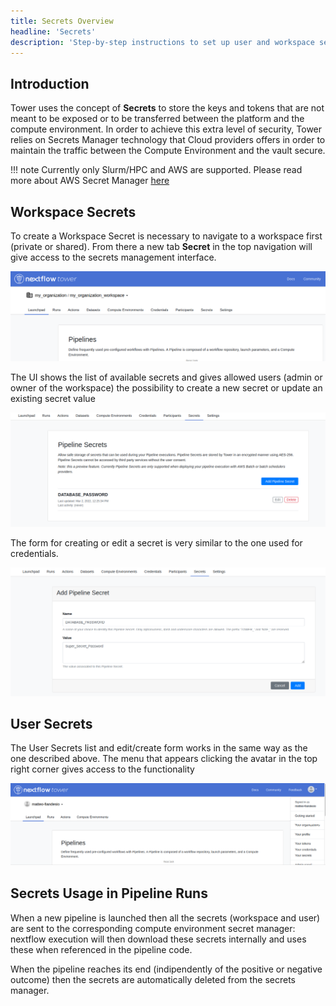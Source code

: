 ```yaml
---
title: Secrets Overview
headline: 'Secrets'
description: 'Step-by-step instructions to set up user and workspace secrets in Nextflow Tower.'
---
```


## Introduction

Tower uses the concept of **Secrets** to store the keys and tokens that are not meant to be exposed or to be transferred between the platform and the compute environment. In order to achieve this extra level of security, Tower relies on Secrets Manager technology that Cloud providers offers in order to maintain the traffic between the Compute Environment and the vault secure.

!!! note 
    Currently only Slurm/HPC and AWS are supported. Please read more about AWS Secret Manager [here](https://docs.aws.amazon.com/secretsmanager/index.html)

## Workspace Secrets

To create a Workspace Secret is necessary to navigate to a workspace first (private or shared). From there a new tab **Secret** in the top navigation will give access to the secrets management interface.

![](_images/workspace_secrets_and_credentials.png)

The UI shows the list of available secrets and gives allowed users (admin or owner of the workspace) the possibility to create a new secret or update an existing secret value

![](_images/secrets_list.png)

The form for creating or edit a secret is very similar to the one used for credentials.

![](_images/secrets_creation_form.png)

## User Secrets

The User Secrets list and edit/create form works in the same way as the one described above. The menu that appears clicking the avatar in the top right corner gives access to the functionality

![](_images/personal_secrets_and_and_credentials.png)

## Secrets Usage in Pipeline Runs

When a new pipeline is launched then all the secrets (workspace and user) are sent to the corresponding compute environment secret manager: nextflow execution will then download these secrets internally and uses these when referenced in the pipeline code.

When the pipeline reaches its end (indipendently of the positive or negative outcome) then the secrets are automatically deleted from the secrets manager.